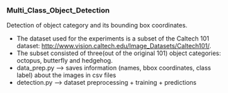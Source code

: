 ### Multi_Class_Object_Detection

Detection of object category and its bounding box coordinates.

* The dataset used for the experiments is a subset of the Caltech 101 dataset: http://www.vision.caltech.edu/Image_Datasets/Caltech101/.
* The subset consisted of three(out of the original 101) object categories: octopus, butterfly and hedgehog.
* data_prep.py --> saves information (names, bbox coordinates, class label) about the images in csv files
* detection.py --> dataset preprocessing + training + predictions



